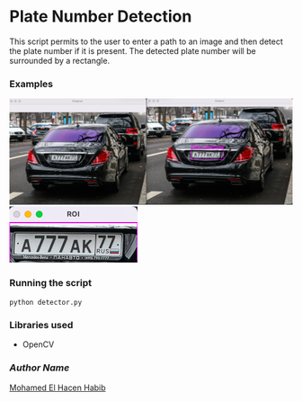 # Plate Number Detection
This script permits to the user to enter a path to an image and then detect
the plate number if it is present. The detected plate number will be surrounded by
a rectangle.

### Examples
![example1](Resources/result1.png)
![example2](Resources/result2.png)

### Running the script
```commandline
python detector.py
```

### Libraries used
- OpenCV

### *Author Name*
[Mohamed El Hacen Habib](https://github.com/mohamedelhacen)